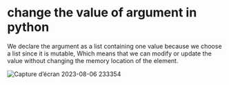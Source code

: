 # change the value of argument in python
We declare the argument as a list containing one value because we choose a list since it is mutable, Which means that we can modify or update the value without changing the memory location of the element.

![Capture d’écran 2023-08-06 233354](https://github.com/ouss28/change-the-value-of-argument-python/assets/71531185/ecd2a72a-53aa-4911-9f51-b4ffef5e9bb8)
